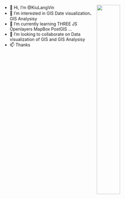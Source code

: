 - 👋 Hi, I’m @KiuLangVin  <img width="40%" align="right" src="https://github-readme-stats.vercel.app/api?username=kiulangvinQ&show_icons=true&hide_border=true" />
- 👀 I’m interested in GIS Date visualization、GIS Analysisy
- 🌱 I’m currently learning THREE JS Openlayers MapBox PostGIS ...
- 💞️ I’m looking to collaborate on Data visualization of GIS and GIS Analysisy
- 📫 Thanks



<!---
Little-Qiu/KiuLangVin is a ✨ special ✨ repository because its `README.md` (this file) appears on your GitHub profile.
You can click the Preview link to take a look at your changes.
--->
